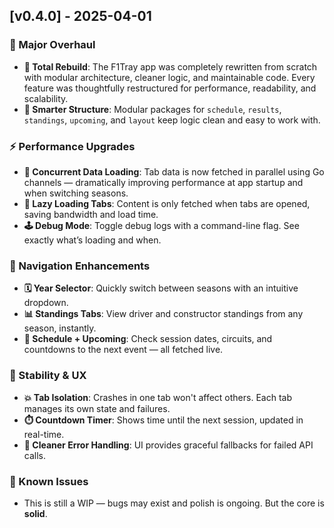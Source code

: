 ## [v0.4.0] - 2025-04-01

### 🚀 Major Overhaul
- **🔨 Total Rebuild**: The F1Tray app was completely rewritten from scratch with modular architecture, cleaner logic, and maintainable code. Every feature was thoughtfully restructured for performance, readability, and scalability.
- **🧠 Smarter Structure**: Modular packages for `schedule`, `results`, `standings`, `upcoming`, and `layout` keep logic clean and easy to work with.

### ⚡ Performance Upgrades
- **📡 Concurrent Data Loading**: Tab data is now fetched in parallel using Go channels — dramatically improving performance at app startup and when switching seasons.
- **🧠 Lazy Loading Tabs**: Content is only fetched when tabs are opened, saving bandwidth and load time.
- **🕹️ Debug Mode**: Toggle debug logs with a command-line flag. See exactly what’s loading and when.

### 🧭 Navigation Enhancements
- **🗓️ Year Selector**: Quickly switch between seasons with an intuitive dropdown.
- **📊 Standings Tabs**: View driver and constructor standings from any season, instantly.
- **📅 Schedule + Upcoming**: Check session dates, circuits, and countdowns to the next event — all fetched live.

### 🔧 Stability & UX
- **💥 Tab Isolation**: Crashes in one tab won't affect others. Each tab manages its own state and failures.
- **⏱️ Countdown Timer**: Shows time until the next session, updated in real-time.
- **📁 Cleaner Error Handling**: UI provides graceful fallbacks for failed API calls.

### 🐞 Known Issues
- This is still a WIP — bugs may exist and polish is ongoing. But the core is **solid**.
